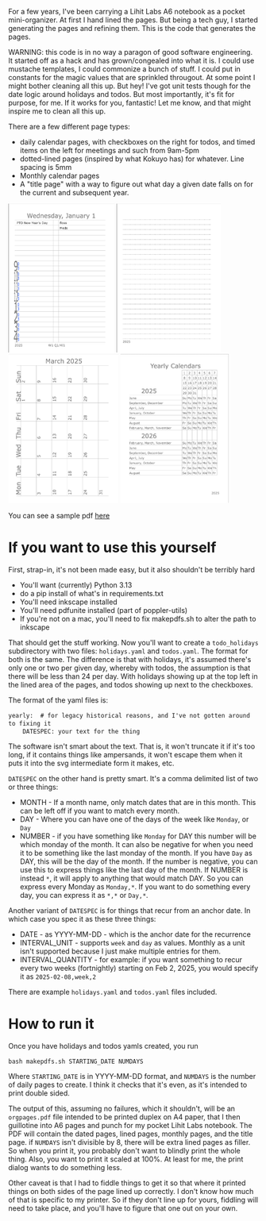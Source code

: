 For a few years, I've been carrying a Lihit Labs A6 notebook as a pocket mini-organizer. At first I hand lined the pages. But being a tech guy, I started generating the pages and refining them. This is the code that generates the pages.

WARNING: this code is in no way a paragon of good software engineering. It started off as a hack and has grown/congealed into what it is. I could use mustache templates, I could commonize a bunch of stuff. I could put in constants for the magic values that are sprinkled througout. At some point I might bother cleaning all this up. But hey! I've got unit tests though for the date logic around holidays and todos. But most importantly, it's fit for purpose, for me. If it works for you, fantastic! Let me know, and that might inspire me to clean all this up.

There are a few different page types:
* daily calendar pages, with checkboxes on the right for todos, and timed
  items on the left for meetings and such from 9am-5pm
* dotted-lined pages (inspired by what Kokuyo has) for whatever. Line spacing is 5mm
* Monthly calendar pages
* A "title page" with a way to figure out what day a given date falls on for the current and subsequent year.

<img src="sample-daily-page.png" height="300px" width="auto">
<img src="sample-lined-page.png" height="300px" width="auto">
<img src="sample-monthly-page.png" height="300px" width="auto">
<img src="sample-yearly-page.png" height="300px" width="auto">

You can see a sample pdf [here](orgpages-sample.pdf)
# If you want to use this yourself
First, strap-in, it's not been made easy, but it also shouldn't be terribly hard

* You'll want (currently) Python 3.13
* do a pip install of what's in requirements.txt
* You'll need inkscape installed
* You'll need pdfunite installed (part of poppler-utils)
* If you're not on a mac, you'll need to fix makepdfs.sh to alter the path to inkscape
  
That should get the stuff working. Now you'll want to create a `todo_holidays` subdirectory with two files: `holidays.yaml` and `todos.yaml`. The format for both is the same. The difference is that with holidays, it's assumed there's only one or two per given day, whereby with todos, the assumption is that there will be less than 24 per day. With holidays showing up at the top left in the lined area of the pages, and todos showing up next to the checkboxes.

The format of the yaml files is:
```
yearly:  # for legacy historical reasons, and I've not gotten around to fixing it
    DATESPEC: your text for the thing
```

The software isn't smart about the text. That is, it won't truncate it if it's
too long, if it contains things like ampersands, it won't escape them when it
puts it into the svg intermediate form it makes, etc.

`DATESPEC` on the other hand is pretty smart. It's a comma delimited list of two or three things:
* MONTH - If a month name, only match dates that are in this month. This can be left off if you want to match every month.
* DAY - Where you can have one of the days of the week like `Monday`, or `Day`
* NUMBER - if you have something like `Monday` for DAY this number will be which monday of the month. It can also be negative for when you need it to be something like the last monday of the month. If you have `Day` as DAY, this will be the day of the month. If the number is negative, you can use this to express things like the last day of the month. If NUMBER is instead `*`, it will apply to
anything that would match DAY. So you can express every Monday as `Monday,*`. If you want to do something every day, you can express it as `*,*` or `Day,*`.

Another variant of `DATESPEC` is for things that recur from an anchor date. In which case you spec it as these three things:
* DATE - as YYYY-MM-DD - which is the anchor date for the recurrence
* INTERVAL_UNIT - supports `week` and `day` as values. Monthly as a unit isn't supported because I just make multiple entries for them.
* INTERVAL_QUANTITY - for example: if you want something to recur every two weeks (fortnightly)  starting on Feb 2, 2025, you would specify it as `2025-02-08,week,2`

There are example `holidays.yaml` and `todos.yaml` files included.

# How to run it
Once you have holidays and todos yamls created, you run
```
bash makepdfs.sh STARTING_DATE NUMDAYS
```
Where `STARTING_DATE` is in YYYY-MM-DD format, and `NUMDAYS` is the number of daily pages to create. I think it checks that it's even, as it's intended to print double sided.

The output of this, assuming no failures, which it shouldn't, will be an 
`orgpages.pdf` file intended to be printed duplex on A4 paper, that I then 
guillotine into A6 pages and punch for my pocket Lihit Labs notebook. The 
PDF will contain the dated pages, lined pages, monthly pages, and the title 
page. if `NUMDAYS` isn't divisible by 8, there will be extra lined pages as 
filler. So when you print it, you probably don't want to blindly print the 
whole thing. Also, you want to print it scaled at 100%. At least for me,
the print dialog wants to do something less.

Other caveat is that I had to fiddle things to get it so that where it printed things on both sides of the page lined up correctly. I don't know how much of that is specific to my printer. So if they don't line up for yours, fiddling will need to take
place, and you'll have to figure that one out on your own.


